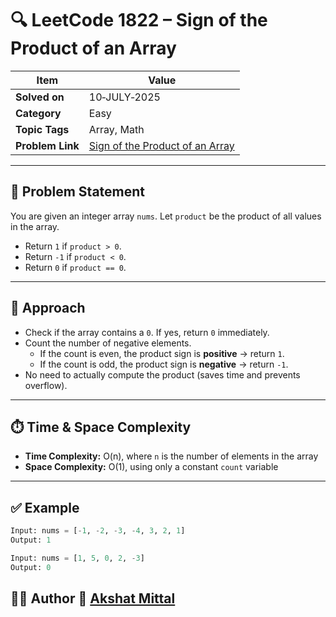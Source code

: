 # 🔍 LeetCode 1822 – Sign of the Product of an Array

| Item            | Value                                                                 |
|-----------------|------------------------------------------------------------------------|
| **Solved on**   | 10‑JULY‑2025                                                           |
| **Category**    | Easy                                                                   |
| **Topic Tags**  | Array, Math                                                            |
| **Problem Link**| [Sign of the Product of an Array](https://leetcode.com/problems/sign-of-the-product-of-an-array/) |

---

## 📄 Problem Statement

You are given an integer array `nums`. Let `product` be the product of all values in the array.

- Return `1` if `product > 0`.
- Return `-1` if `product < 0`.
- Return `0` if `product == 0`.

---

## 🧠 Approach

- Check if the array contains a `0`. If yes, return `0` immediately.
- Count the number of negative elements.
  - If the count is even, the product sign is **positive** → return `1`.
  - If the count is odd, the product sign is **negative** → return `-1`.
- No need to actually compute the product (saves time and prevents overflow).

---

## ⏱️ Time & Space Complexity

- **Time Complexity:** O(n), where `n` is the number of elements in the array
- **Space Complexity:** O(1), using only a constant `count` variable

---

## ✅ Example

```python
Input: nums = [-1, -2, -3, -4, 3, 2, 1]
Output: 1

Input: nums = [1, 5, 0, 2, -3]
Output: 0
```

## 👨‍💻 Author 🔗 **[Akshat Mittal](https://github.com/akshat-mittal1)**
